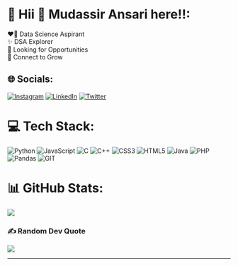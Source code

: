 # 💫 Hii 👋 **Mudassir Ansari** here!!:
❤️‍🔥 Data Science Aspirant<br>✨ DSA Explorer<br>🌱 Looking for Opportunities<br>🚀 Connect to Grow 

## 🌐 Socials:
[![Instagram](https://img.shields.io/badge/Instagram-%23E4405F.svg?logo=Instagram&logoColor=white)](https://instagram.com/mudassir.ia) [![LinkedIn](https://img.shields.io/badge/LinkedIn-%230077B5.svg?logo=linkedin&logoColor=white)](https://linkedin.com/in/mudassir-ia) [![Twitter](https://img.shields.io/badge/Twitter-%231DA1F2.svg?logo=Twitter&logoColor=white)](https://twitter.com/mudassiriansari) 

# 💻 Tech Stack:
![Python](https://img.shields.io/badge/python-3670A0?style=for-the-badge&logo=python&logoColor=ffdd54) ![JavaScript](https://img.shields.io/badge/javascript-%23323330.svg?style=for-the-badge&logo=javascript&logoColor=%23F7DF1E) ![C](https://img.shields.io/badge/c-%2300599C.svg?style=for-the-badge&logo=c&logoColor=white) ![C++](https://img.shields.io/badge/c++-%2300599C.svg?style=for-the-badge&logo=c%2B%2B&logoColor=white) ![CSS3](https://img.shields.io/badge/css3-%231572B6.svg?style=for-the-badge&logo=css3&logoColor=white) ![HTML5](https://img.shields.io/badge/html5-%23E34F26.svg?style=for-the-badge&logo=html5&logoColor=white) ![Java](https://img.shields.io/badge/java-%23ED8B00.svg?style=for-the-badge&logo=java&logoColor=white) ![PHP](https://img.shields.io/badge/php-%23777BB4.svg?style=for-the-badge&logo=php&logoColor=white) ![Pandas](https://img.shields.io/badge/pandas-%23150458.svg?style=for-the-badge&logo=pandas&logoColor=white) ![GIT](https://img.shields.io/badge/Git-fc6d26?style=for-the-badge&logo=git&logoColor=white)
# 📊 GitHub Stats:
<!-- ![](https://github-readme-stats.vercel.app/api?username=Mudassir-A&theme=algolia&hide_border=false&include_all_commits=false&count_private=true)<br/> -->
![](https://github-readme-streak-stats.herokuapp.com/?user=Mudassir-A&theme=algolia&hide_border=false)<br/>
<!-- ![](https://github-readme-stats.vercel.app/api/top-langs/?username=Mudassir-A&theme=algolia&hide_border=false&include_all_commits=false&count_private=true&layout=compact) -->

### ✍️ Random Dev Quote
![](https://quotes-github-readme.vercel.app/api?type=horizontal&theme=tokyonight)

<!--### 😂 Random Dev Meme-->
<!-- <img src='https://randommeme-five.vercel.app/' style="height: 400px;"/> -->

---
<!--[![](https://visitcount.itsvg.in/api?id=Mudassir-A&icon=5&color=11)](https://visitcount.itsvg.in) -->

<!-- Proudly created with GPRM ( https://gprm.itsvg.in ) -->

